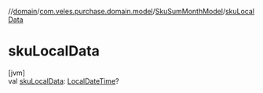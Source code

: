 //[domain](../../../index.md)/[com.veles.purchase.domain.model](../index.md)/[SkuSumMonthModel](index.md)/[skuLocalData](sku-local-data.md)

# skuLocalData

[jvm]\
val [skuLocalData](sku-local-data.md): [LocalDateTime](https://docs.oracle.com/javase/8/docs/api/java/time/LocalDateTime.html)?
